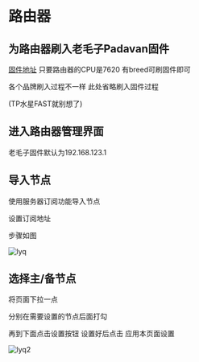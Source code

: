 # 路由器

## 为路由器刷入老毛子Padavan固件

[固件地址](http://www.right.com.cn/forum/thread-161324-1-1.html) 只要路由器的CPU是7620 有breed可刷固件即可

各个品牌刷入过程不一样 此处省略刷入固件过程

(TP水星FAST就别想了)

## 进入路由器管理界面

老毛子固件默认为192.168.123.1

## 导入节点

使用服务器订阅功能导入节点

设置订阅地址

步骤如图

![lyq](http://shadowsocks-tutorial.oss-cn-beijing.aliyuncs.com/lyq.png)

## 选择主/备节点

将页面下拉一点

分别在需要设置的节点后面打勾

再到下面点击设置按钮 设置好后点击  应用本页面设置

![lyq2](http://shadowsocks-tutorial.oss-cn-beijing.aliyuncs.com/lyq2.png)
